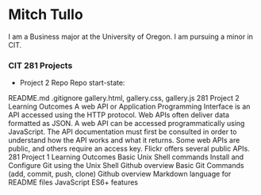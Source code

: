 # Mitch Tullo

I am a Business major at the University of Oregon. I am pursuing a minor in CIT.

### CIT 281 Projects

- Project 2 Repo
  Repo start-state:

README.md
.gitignore
gallery.html, gallery.css, gallery.js
281 Project 2 Learning Outcomes
A web API or Application Programming Interface is an API accessed using the HTTP protocol.
Web APIs often deliver data formatted as JSON.
A web API can be accessed programmatically using JavaScript.
The API documentation must first be consulted in order to understand how the API works and what it returns.
Some web APIs are public, and others require an access key. Flickr offers several public APIs.
281 Project 1 Learning Outcomes
Basic Unix Shell commands
Install and Configure Git using the Unix Shell
Github overview
Basic Git Commands (add, commit, push, clone)
Github overview
Markdown language for README files
JavaScript ES6+ features

